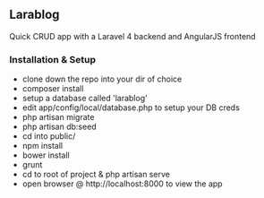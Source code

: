 ## Larablog

Quick CRUD app with a Laravel 4 backend and AngularJS frontend

### Installation & Setup

- clone down the repo into your dir of choice
- composer install
- setup a database called 'larablog'
- edit app/config/local/database.php to setup your DB creds
- php artisan migrate
- php artisan db:seed
- cd into public/
- npm install
- bower install
- grunt
- cd to root of project & php artisan serve
- open browser @ http://localhost:8000 to view the app
